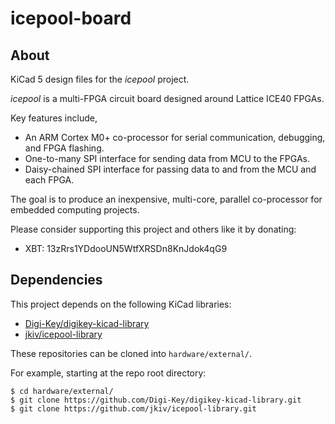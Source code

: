 icepool-board
=============

## About

KiCad 5 design files for the *icepool* project.

*icepool* is a multi-FPGA circuit board designed around
Lattice ICE40 FPGAs.

Key features include,

- An ARM Cortex M0+ co-processor for serial communication, debugging, and FPGA flashing.
- One-to-many SPI interface for sending data from MCU to the FPGAs.
- Daisy-chained SPI interface for passing data to and from the MCU and each FPGA.

The goal is to produce an inexpensive, multi-core, parallel co-processor
for embedded computing projects.

Please consider supporting this project and others like it by donating:
* XBT: 13zRrs1YDdooUN5WtfXRSDn8KnJdok4qG9

## Dependencies

This project depends on the following KiCad libraries:

* [Digi-Key/digikey-kicad-library](https://github.com/Digi-Key/digikey-kicad-library)
* [jkiv/icepool-library](https://github.com/jkiv/icepool-library)

These repositories can be cloned into `hardware/external/`.

For example, starting at the repo root directory:

    $ cd hardware/external/
    $ git clone https://github.com/Digi-Key/digikey-kicad-library.git
    $ git clone https://github.com/jkiv/icepool-library.git 
